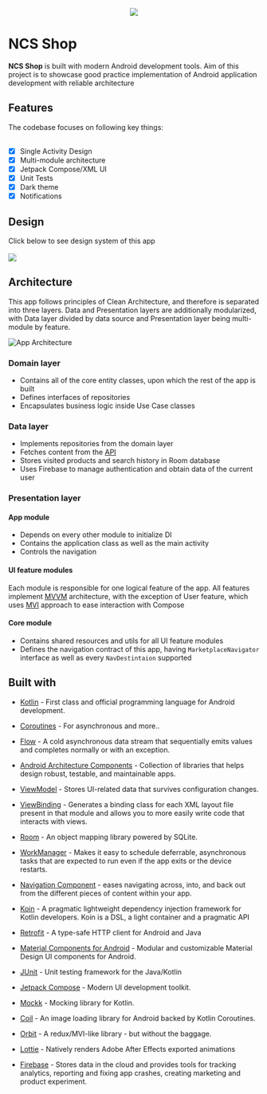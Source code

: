 <p align = "center">    
  <img src="https://user-images.githubusercontent.com/79194789/166696631-9d4f044f-e26b-4679-a06f-07b877bc23ad.png" />
</p>
<h1>NCS Shop</h1>
<p><b>NCS Shop</b> is built with modern Android development tools. Aim of this project is to showcase good practice implementation of Android application development with reliable architecture</p>
<!-- <p><i><b>You can install and test latest NCS app from below</b></i></p> -->
<!-- <a href="link to artefact"> <image src="link to image"> </a>   temporary only image-->
<!-- <image src="https://user-images.githubusercontent.com/66072196/166214930-eb9b2a60-9f37-470e-8c4a-7f5b11959207.svg"/> -->
<h2>Features</h2>
The codebase focuses on following key things:
<br></br>

- [x] Single Activity Design
- [x] Multi-module architecture
- [x] Jetpack Compose/XML UI
- [x] Unit Tests
- [x] Dark theme
- [x] Notifications
<h2>Design</h2>
Click below to see design system of this app
<br></br>
 <a href="https://www.figma.com/file/KsQuIeHl9aypcJUHLYnAWU/marketplace?node-id=0%3A1">
 <img src="https://user-images.githubusercontent.com/66072196/166246753-662d7a8c-cab7-4ff8-84d1-4c4dd525da53.svg"></a>

<h2>Architecture</h2>
<p>This app follows principles of Clean Architecture, and therefore is separated into three layers. Data and Presentation layers are additionally modularized, with Data layer divided by data source and Presentation layer being multi-module by feature. </p>

![App Architecture](https://user-images.githubusercontent.com/79194789/166696151-58c6fd9c-1812-4822-afe0-311495946315.png)

<h3>Domain layer</h3>

 - Contains all of the core entity classes, upon which the rest of the app is built
 - Defines interfaces of repositories
 - Encapsulates business logic inside Use Case classes

<h3>Data layer</h3>

 - Implements repositories from the domain layer
 - Fetches content from the <a href="https://github.com/beleavemebe/marketplace-api">API</a>
 - Stores visited products and search history in Room database
 - Uses Firebase to manage authentication and obtain data of the current user

<h3>Presentation layer</h3>
<h4>App module</h4>

- Depends on every other module to initialize DI
- Contains the application class as well as the main activity
- Controls the navigation

<h4>UI feature modules</h4>

Each module is responsible for one logical feature of the app. All features implement <a href="https://en.wikipedia.org/wiki/Model%E2%80%93view%E2%80%93viewmodel#:~:text=Model%E2%80%93view%E2%80%93viewmodel%20(MVVM,is%20not%20dependent%20on%20any">MVVM</a> architecture, with the exception of User feature, which uses <a href="https://medium.com/quality-content/mvi-a-reactive-architecture-pattern-45c6f5096ab7#:~:text=In%20MVI%2C%20models%20are%20formalized,might%20have%20its%20own%20state.">MVI</a> approach to ease interaction with Compose

<h4>Core module</h4>

- Contains shared resources and utils for all UI feature modules
- Defines the navigation contract of this app, having `MarketplaceNavigator` interface as well as every `NavDestintaion` supported

<h2>Built with</h2>

- <p><a href="https://kotlinlang.org/">Kotlin</a> - First class and official programming language for Android development.</p>
- <p><a href="https://kotlinlang.org/docs/reference/coroutines-overview.html">Coroutines</a> - For asynchronous and more..</p>
- <p><a href="https://kotlin.github.io/kotlinx.coroutines/kotlinx-coroutines-core/kotlinx.coroutines.flow/-flow/">Flow</a> - A cold asynchronous data stream that sequentially emits values and completes normally or with an exception.</p>
- <p><a href="https://developer.android.com/topic/libraries/architecture">Android Architecture Components</a> - Collection of libraries that helps design robust, testable, and maintainable apps.</p>
- <p><a href="https://developer.android.com/topic/libraries/architecture/viewmodel">ViewModel</a> - Stores UI-related data that survives configuration changes.</p>
- <p><a href="https://developer.android.com/topic/libraries/view-binding">ViewBinding</a> - Generates a binding class for each XML layout file present in that module and allows you to more easily write code that interacts with views.</p>
- <p><a href="https://developer.android.com/jetpack/androidx/releases/room">Room</a> - An object mapping library powered by SQLite.</p>
- <p><a href="https://developer.android.com/topic/libraries/architecture/workmanager">WorkManager</a> - Makes it easy to schedule deferrable, asynchronous tasks that are expected to run even if the app exits or the device restarts.</p>
- <p><a href="https://developer.android.com/guide/navigation/navigation-getting-started">Navigation Component</a> - eases navigating across, into, and back out from the different pieces of content within your app.</p>
- <p><a href="https://insert-koin.io/">Koin</a> - A pragmatic lightweight dependency injection framework for Kotlin developers. Koin is a DSL, a light container and a pragmatic API</p>
- <p><a href="https://square.github.io/retrofit/">Retrofit</a> - A type-safe HTTP client for Android and Java</p>
- <p><a href="https://github.com/material-components/material-components-android">Material Components for Android</a> - Modular and customizable Material Design UI components for Android.</p>
- <p><a href="https://junit.org/junit4/">JUnit</a> - Unit testing framework for the Java/Kotlin</p>
- <p><a href="https://developer.android.com/jetpack/compose">Jetpack Compose</a> - Modern UI development toolkit.</p>
- <p><a href="https://mockk.io/">Mockk</a> - Mocking library for Kotlin.</p>
- <p><a href="https://github.com/coil-kt/coil">Coil</a> - An image loading library for Android backed by Kotlin Coroutines.</p>
- <p><a href="https://github.com/orbit-mvi/orbit-mvi">Orbit</a> - A redux/MVI-like library - but without the baggage.</p>
- <p><a href="https://github.com/airbnb/lottie-android">Lottie</a> - Natively renders Adobe After Effects exported animations</p>
- <p><a href="https://firebase.google.com/docs">Firebase</a> - Stores data in the cloud and provides tools for tracking analytics, reporting and fixing app crashes, creating marketing and product experiment.
